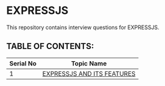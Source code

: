 # EXPRESSJS

This repository contains interview questions for EXPRESSJS.

<a name="TableOfContents"></a><h2>TABLE OF CONTENTS:</h2>

| Serial No | Topic Name                         |
| --------- | ---------------------------------- |
| 1         | [EXPRESSJS AND ITS FEATURES](#mdb) |
